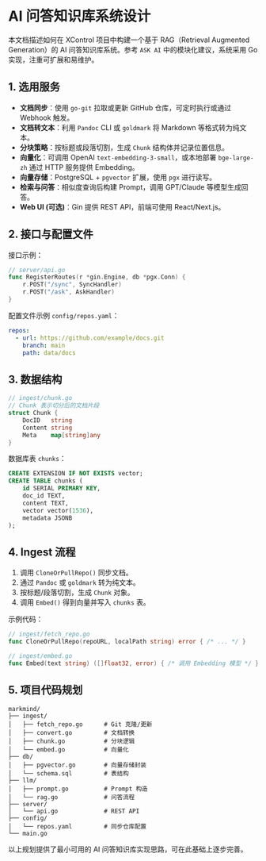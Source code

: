 # AI 问答知识库系统设计

本文档描述如何在 XControl 项目中构建一个基于 RAG（Retrieval Augmented Generation）的 AI 问答知识库系统。参考 `ASK AI` 中的模块化建议，系统采用 Go 实现，注重可扩展和易维护。

## 1. 选用服务

- **文档同步**：使用 `go-git` 拉取或更新 GitHub 仓库，可定时执行或通过 Webhook 触发。
- **文档转文本**：利用 `Pandoc` CLI 或 `goldmark` 将 Markdown 等格式转为纯文本。
- **分块策略**：按标题或段落切割，生成 `Chunk` 结构体并记录位置信息。
- **向量化**：可调用 OpenAI `text-embedding-3-small`，或本地部署 `bge-large-zh` 通过 HTTP 服务提供 Embedding。
- **向量存储**：PostgreSQL + `pgvector` 扩展，使用 `pgx` 进行读写。
- **检索与问答**：相似度查询后构建 Prompt，调用 GPT/Claude 等模型生成回答。
- **Web UI (可选)**：Gin 提供 REST API，前端可使用 React/Next.js。

## 2. 接口与配置文件

接口示例：

```go
// server/api.go
func RegisterRoutes(r *gin.Engine, db *pgx.Conn) {
    r.POST("/sync", SyncHandler)
    r.POST("/ask", AskHandler)
}
```

配置文件示例 `config/repos.yaml`：

```yaml
repos:
  - url: https://github.com/example/docs.git
    branch: main
    path: data/docs
```

## 3. 数据结构

```go
// ingest/chunk.go
// Chunk 表示切分后的文档片段
struct Chunk {
    DocID   string
    Content string
    Meta    map[string]any
}
```

数据库表 `chunks`：

```sql
CREATE EXTENSION IF NOT EXISTS vector;
CREATE TABLE chunks (
    id SERIAL PRIMARY KEY,
    doc_id TEXT,
    content TEXT,
    vector vector(1536),
    metadata JSONB
);
```

## 4. Ingest 流程

1. 调用 `CloneOrPullRepo()` 同步文档。
2. 通过 `Pandoc` 或 `goldmark` 转为纯文本。
3. 按标题/段落切割，生成 `Chunk` 对象。
4. 调用 `Embed()` 得到向量并写入 `chunks` 表。

示例代码：

```go
// ingest/fetch_repo.go
func CloneOrPullRepo(repoURL, localPath string) error { /* ... */ }

// ingest/embed.go
func Embed(text string) ([]float32, error) { /* 调用 Embedding 模型 */ }
```

## 5. 项目代码规划

```
markmind/
├── ingest/
│   ├── fetch_repo.go      # Git 克隆/更新
│   ├── convert.go         # 文档转换
│   ├── chunk.go           # 分块逻辑
│   └── embed.go           # 向量化
├── db/
│   ├── pgvector.go        # 向量存储封装
│   └── schema.sql         # 表结构
├── llm/
│   ├── prompt.go          # Prompt 构造
│   └── rag.go             # 问答流程
├── server/
│   └── api.go             # REST API
├── config/
│   └── repos.yaml         # 同步仓库配置
└── main.go
```

以上规划提供了最小可用的 AI 问答知识库实现思路，可在此基础上逐步完善。 
